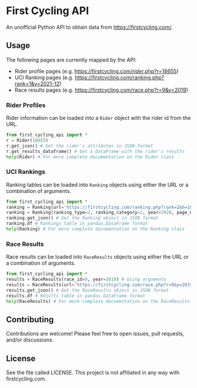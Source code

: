 # First Cycling API

An unofficial Python API to obtain data from https://firstcycling.com/.

## Usage

The following pages are currently mapped by the API:
- Rider profile pages (e.g. https://firstcycling.com/rider.php?r=18655)
- UCI Ranking pages (e.g. https://firstcycling.com/ranking.php?rank=1&y=2021-12)
- Race results pages (e.g. https://firstcycling.com/race.php?r=9&y=2019)

### Rider Profiles
Rider information can be loaded into a `Rider` object with the rider id from the URL.

```python
from first_cycling_api import *
r = Rider(18655)
r.get_json() # Get the rider's attributes in JSON format
r.get_results_dataframe() # Get a DataFrame with the rider's results
help(Rider) # For more complete documentation on the Rider class
```

### UCI Rankings
Ranking tables can be loaded into `Ranking` objects using either the URL or a combination of arguments.

```python
from first_cycling_api import *
ranking = Ranking(url='https://firstcycling.com/ranking.php?rank=2&h=1&y=2020&u23=&page=2') # Using the URL
ranking = Ranking(ranking_type=2, ranking_category=1, year=2020, page_num=2) # Using arguments
ranking.get_json() # Get the Ranking object in JSON format
ranking.df # Rankings table in pandas.DataFrame format
help(Ranking) # For more complete documentation on the Ranking class
```

### Race Results
Race results can be loaded into `RaceResults` objects using either the URL or a combination of arguments.

```python
from first_cycling_api import *
results = RaceResults(race_id=9, year=2019) # Using arguments
results = RaceResults(url='https://firstcycling.com/race.php?r=9&y=2019&l=1') # Using the URL
results.get_json() # Get the RaceResults object in JSON format
results.df # Results table in pandas.DataFrame format
help(RaceResults) # For more complete documentation on the RaceResults class
```

## Contributing
Contributions are welcome! Please feel free to open issues, pull requests, and/or discussions.

## License
See the file called LICENSE. This project is not affiliated in any way with firstcycling.com.
